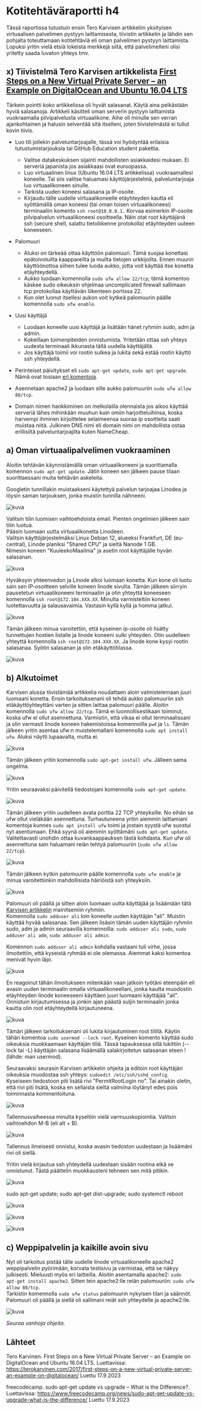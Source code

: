 
# Kotitehtäväraportti h4

Tässä raportissa tutustuin ensin Tero Karvisen artikkeliin yksityisen virtuaalisen palvelimen pystyyn laittamisesta, tiivistin artikkelin ja lähdin sen pohjalta toteuttamaan kotitehtäviä eli oman palvelimen pystyyn laittamista. Lopuksi yritin vielä etsiä lokeista merkkejä siitä, että palvelimelleni olisi yritetty saada luvaton yhteys tmv.

## x) Tiivistelmä Tero Karvisen artikkelista [First Steps on a New Virtual Private Server – an Example on DigitalOcean and Ubuntu 16.04 LTS](https://terokarvinen.com/2017/first-steps-on-a-new-virtual-private-server-an-example-on-digitalocean/ "Karvisen näppärä artikkeli")

Tärkein pointti koko artikkelissa oli hyvät salasanat. Käytä aina pelkästään hyviä salasanoja.
Artikkeli käsitteli oman serverin pystyyn laittamista vuokraamalla pilvipalvelusta virtuaalikone. Aihe oli minulle sen verran ajankohtainen ja halusin selventää sitä itselleni, joten tiivistelmästä ei tullut kovin tiivis.

- Luo tili jollekin palveluntarjoajalle, tässä voi hyödyntää erilaisia tutustumistarjouksia tai GitHub Education student pakettia.
  - Valitse datakeskuksen sijainti mahdollisten asiakkaidesi mukaan. Ei serveriä japanista jos asiakkaasi ovat euroopassa.
  - Luo virtuaalinen linux (Ubuntu 16.04 LTS artikkelissa) vuokraamallesi koneelle. Tai siis valitse haluamasi käyttöjärjestelmä, palveluntarjoaja luo virtuaalikoneen sinulle.
  - Tarkista uuden koneesi salasana ja IP-osoite.
  - Kirjaudu tälle uudelle virtuaalikoneelle etäyhteyden kautta eli syöttämällä oman koneesi (tai oman toisen virtuaalikoneesi) terminaaliin komento ```ssh root@10.0.0.1.```          Korvaa esimerkin IP-osoite pilvipalvelun virtuaalikoneesi osoitteella. Näin otat root käyttäjänä ssh (secure shell, salattu tietoliikenne protokolla) etäyhteyden uuteen           koneeseen.

- Palomuuri
    - Aluksi on tärkeää ottaa käyttöön palomuuri. Tämä suojaa konettasi epätoivotuilta kaappareilta ja muilta tietojen urkkijoilta. Ennen muurin käyttöönottoa siihen tulee luoda aukko, jotta voit käyttää itse konetta etäyhteydellä.
    - Aukko luodaan komennolla ```sudo ufw allow 22/tcp```; tämä komentoo käskee sudo oikeuksin ohjelmaa uncomplicated firewall sallimaan tcp protokollaa käyttävän liikenteen portissa 22.
    - Kun olet luonut itsellesi aukon voit kytkeä palomuurin päälle komennolla ```sudo ufw enable```.

- Uusi käyttäjä
  - Luodaan koneelle uusi käyttäjä ja lisätään hänet ryhmiin sudo, adm ja admin.
  - Kokeillaan toimenpiteiden onnistumista. Yritetään ottaa ssh yhteys uudesta terminaali ikkunasta tällä uudella käyttäjällä.
  - Jos käyttäjä toimii voi rootin sulkea ja lukita sekä estää rootin käyttö ssh yhteydellä.
 
- Perinteiset päivitykset eli ```sudo apt-get update```, ```sudo apt-get upgrade```. Nämä ovat tosiaan [eri komentoja](https://www.freecodecamp.org/news/sudo-apt-get-update-vs-upgrade-what-is-the-difference/ "freecodecamp opas artikkeli").

- Asennetaan apache2 ja luodaan sille aukko palomuuriin ```sudo ufw allow 80/tcp```.

- Domain nimen hankkiminen on melkolailla olennaista jos aikoo käyttää serveriä lähes mihinkään muuhun kuin omiin harjoitteluihinsa, koska harvempi ihminen kirjoittelee selaimeensa suoraa ip osoitteita saati muistaa niitä. Julkinen DNS nimi eli domain nimi on mahdollista ostaa erillisiltä palveluntarjoajilta kuten NameCheap.

## a) Oman virtuaalipalvelimen vuokraaminen

Aloitin tehtävän käynnistämällä oman virtuaalikoneeni ja suorittamalla komennon `sudo apt-get update`. Jätin koneen sen jälkeen pause tilaan suorittaessani muita tehtävän askeleita.

Googletin tunnillakin muistaakseni käytettyä palvelun tarjoajaa Linodea ja löysin saman tarjouksen, jonka muistin tunnilla nähneeni.  

![kuva](https://github.com/Romaalie/LinuxPalvelimet_Kotitehtavat/assets/143311643/8f147dc5-1c23-4bd2-bd8b-88a1dd5fae43)

Valitsin tilin luomisen vaihtoehdoista email. Pienten ongelmien jälkeen sain tilin luotua.  
Pääsin luomaan uutta virtuaalikonetta Linodeen.  
Valitsin käyttöjärjestelmäksi Linux Debian 12, alueeksi Frankfurt, DE (eu-central), Linode planiksi "Shared CPU" ja sieltä Nanode 1 GB.  
Nimesin koneen "KuuleekoMaailma" ja asetin root käyttäjälle hyvän salasanan.

![kuva](https://github.com/Romaalie/LinuxPalvelimet_Kotitehtavat/assets/143311643/51e9236a-53a3-4a08-bac7-3ff8fcbdc9e2)

Hyväksyin yhteenvedon ja Linode alkoi luomaan konetta. Kun kone oli luotu sain sen IP-osoitteen selville koneen linode sivulta.
Tämän jälkeen siirryin pausetetun virtuaalikoneeni terminaaliin ja otin yhteyttä koneeseen komennolla `ssh root@172.104.XXX.XX`.
Minulta varmisteltiin koneen luotettavuutta ja salausavaimia. Vastasin kyllä kyllä ja homma jatkui.

![kuva](https://github.com/Romaalie/LinuxPalvelimet_Kotitehtavat/assets/143311643/e0d02361-3943-465a-8455-cbae6bd17e45)

Tämän jälkeen minua varoitettiin, että kyseinen ip-osoite oli lisätty tunnettujen hostien listalle ja linode koneeni sulki yhteyden. Otin uudelleen yhteyttä komennolla `ssh root@172.104.XXX.XX`. Ja linode kone kysyi rootin salasanaa. Syötin salasanan ja olin etäkäyttötilassa.

![kuva](https://github.com/Romaalie/LinuxPalvelimet_Kotitehtavat/assets/143311643/b0e87503-fd87-4221-8900-7c282f568ab8)

## b) Alkutoimet

Karvisen alussa tiivistämää artikkelia noudattaen aloin valmistelemaan juuri luomaani konetta. Ensin tarkoituksenani oli tehdä aukko palomuuriin ssh etäkäyttöyhteyttäni varten ja sitten laittaa palomuuri päälle. Aloitin komennolla `sudo ufw allow 22/tcp`. Tämä ei luonnollisestikaan toiminut, koska ufw ei ollut asennettuna. Varmistin, että vikaa ei ollut terminaalissani ja olin varmasti linode koneen hakemistoissa komennoilla `pwd` ja `ls`. Tämän jälkeen yritin asentaa ufw:n muistelemallani komennolla `sudo apt install ufw`. Aluksi näytti lupaavalta, mutta ei.

![kuva](https://github.com/Romaalie/LinuxPalvelimet_Kotitehtavat/assets/143311643/4d67f077-5bfe-498e-b139-3b45680008ca)

Tämän jälkeen yritin komennolla `sudo apt-get install ufw`. Jälleen sama ongelma.

![kuva](https://github.com/Romaalie/LinuxPalvelimet_Kotitehtavat/assets/143311643/465e5a9f-7cb4-4ad2-b98e-84a8efae697f)

Yritin seuraavaksi päivitellä tiedostojani komennolla `sudo apt-get update`.

![kuva](https://github.com/Romaalie/LinuxPalvelimet_Kotitehtavat/assets/143311643/77b519b4-af91-4766-b946-d88f45d220bb)

Tämän jälkeen yritin uudelleen avata porttia 22 TCP yhteyksille. No eihän se ufw ollut vieläkään asennettuna. Turhautuneena yritin aiemmin laittamiani komentoja kunnes `sudo apt install ufw` toimi ja jostain syystä ufw suostui nyt asentumaan. Ehkä syynä oli aiemmin syöttämäni `sudo apt-get update`. Valitettavasti unohdin ottaa kuvankaappauksen tästä kohdasta. Kun ufw oli asennettuna sain haluamani reiän tehtyä palomuuriin (`sudo ufw allow 22/tcp`).

![kuva](https://github.com/Romaalie/LinuxPalvelimet_Kotitehtavat/assets/143311643/52da8531-7065-4241-8567-263e6a31929d)

Tämän jälkeen kytkin palomuurin päälle komennolla `sudo ufw enable` ja minua varoitettiinkin mahdollisista häiriöistä ssh yhteyksiin.

![kuva](https://github.com/Romaalie/LinuxPalvelimet_Kotitehtavat/assets/143311643/f838c530-09fc-4443-8e3a-6a83287ce4a4)

Palomuuri oli päällä ja sitten aloin luomaan uutta käyttäjää ja lisäämään tätä [Karvisen artikkelin](https://terokarvinen.com/2017/first-steps-on-a-new-virtual-private-server-an-example-on-digitalocean/ "aiemmin tiivistetty artikkeli") mainitsemiin ryhmiin.  
Komennolla `sudo adduser ali` loin koneelle uuden käyttäjän "ali". Muistin käyttää hyvää salasanaa.
Sen jälkeen lisäsin tämän uuden käyttäjän ryhmiin sudo, adm ja admin seuraavilla komennoilla: `sudo adduser ali sudo`, `sudo adduser ali adm`, `sudo adduser ali admin`.  


Komennon `sudo adduser ali admin` kohdalla vastaani tuli virhe, jossa ilmoitettiin, että kyseistä ryhmää ei ole olemassa. Aiemmat kaksi komentoa menivät hyvin läpi.

![kuva](https://github.com/Romaalie/LinuxPalvelimet_Kotitehtavat/assets/143311643/a2b1141f-30b8-4525-8123-7d5ce5ba7a86)

En reagoinut tähän ilmoitukseen mitenkään vaan jatkoin työtäni eteenpäin eli avasin uuden terminaalin omalla virtuaalikoneellani, jonka kautta muodostin etäyhteyden linode koneeseeni käyttäen juuri luomaani käyttäjää "ali". Onnistuin kirjautumisessa ja jonkin ajan päästä suljin terminaalin jonka kautta olin root etäyhteydellä kirjautuneena.

![kuva](https://github.com/Romaalie/LinuxPalvelimet_Kotitehtavat/assets/143311643/1f4fbcb8-c057-4a37-988e-051b9c5092e8)

Tämän jälkeen tarkoituksenani oli lukita kirjautuminen root tilillä. Käytin tähän komentoa `sudo usermod --lock root`. Kyseinen komento käyttää sudo oikeuksia muokkaamaan käyttäjän tiliä. Tässä tapauksessa sillä lukittiin (--lock tai -L) käyttäjän salasana lisäämällä salakirjoitetun salasanan eteen ! (lähde: man usermod).

Seuraavaksi seurasin Karvisen artikkelin ohjeita ja editoin root käyttäjän oikeuksia muodostaa ssh yhteys: `sudoedit /etc/ssh/sshd_config`.
Kyseiseen tiedostoon piti lisätä rivi "PermitRootLogin no". Tai ainakin oletin, että rivi piti lisätä, koska en sellaista sieltä valmiina löytänyt edes pois toiminnasta kommentoituna.

![kuva](https://github.com/Romaalie/LinuxPalvelimet_Kotitehtavat/assets/143311643/3a07aff1-e657-4797-84fb-9526a41ac211)

Tallennusvaiheessa minulta kyseltiin vielä varmuuskopiointia. Valitsin vaihtoehdon M-B (eli alt + B).

![kuva](https://github.com/Romaalie/LinuxPalvelimet_Kotitehtavat/assets/143311643/f36fe968-8b67-427a-88e1-21e6c96b2560)

Tallennus ilmeisesti onnistui, koska avasin tiedoston uudestaan ja lisäämäni rivi oli siellä.  

Yritin vielä kirjautua ssh yhteydellä uudestaan sisään rootina eikä se onnistunut. Tästä päättelin muokkausteni tehneen sen mitä pitikin.

![kuva](https://github.com/Romaalie/LinuxPalvelimet_Kotitehtavat/assets/143311643/135d507f-1f9c-4818-bbdf-65baca45c845)

sudo apt-get update; sudo apt-get dist-upgrade; sudo systemctl reboot

![kuva](https://github.com/Romaalie/LinuxPalvelimet_Kotitehtavat/assets/143311643/3eed227c-8285-4483-8ca3-4847c960e86e)

![kuva](https://github.com/Romaalie/LinuxPalvelimet_Kotitehtavat/assets/143311643/a93f3c89-a44b-4f93-ad3b-284992c59dc2)

![kuva](https://github.com/Romaalie/LinuxPalvelimet_Kotitehtavat/assets/143311643/96650f17-fe35-4887-8f77-658cbb9b17bb)


## c) Weppipalvelin ja kaikille avoin sivu

Nyt oli tarkoitus pistää tälle uudelle linode virtuaalikoneelle apache2 weppipalvelin pyörimään, korvata testisivu ja varmistaa, että se näkyy julkisesti. Mieluusti myös eri laitteilla. Aloitin asentamalla apache2: `sudo apt-get install apache2`. Sitten tein apache2:lle reiän palomuuriin: `sudo ufw allow 80/tcp`.  
Tarkistin komennolla `sudo ufw status` palomuurin nykyisen tilan ja säännöt. Palomuuri oli päällä ja siellä oli sallimani reiät ssh yhteydelle ja apache2:lle.

![kuva](https://github.com/Romaalie/LinuxPalvelimet_Kotitehtavat/assets/143311643/7f8a9f55-a0c3-4096-9020-0ed682087949)


_Seuraa vanhoja ohjeita._

## **Lähteet**

Tero Karvinen. First Steps on a New Virtual Private Server – an Example on DigitalOcean and Ubuntu 16.04 LTS. Luettavissa: https://terokarvinen.com/2017/first-steps-on-a-new-virtual-private-server-an-example-on-digitalocean/ Luettu 17.9.2023

freecodecamp. sudo apt-get update vs upgrade – What is the Difference?. Luettavissa: https://www.freecodecamp.org/news/sudo-apt-get-update-vs-upgrade-what-is-the-difference/ Luettu 17.9.2023

